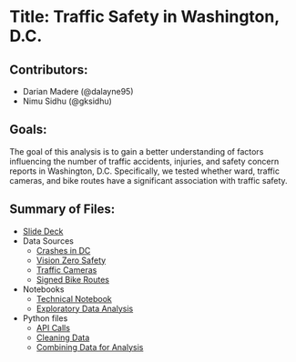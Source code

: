 # Title: Traffic Safety in Washington, D.C.

## Contributors:
- Darian Madere (@dalayne95) 
- Nimu Sidhu (@gksidhu)

## Goals:
The goal of this analysis is to gain a better understanding of factors influencing the number of traffic accidents, injuries, and safety concern reports in Washington, D.C. Specifically, we tested whether ward, traffic cameras, and bike routes have a significant association with traffic safety.

## Summary of Files: 
- [Slide Deck](https://github.com/dalayne95/DC-Crashes/blob/master/Traffic%20Safety%20in%20DC.pdf)
- Data Sources
  - [Crashes in DC](https://opendata.dc.gov/datasets/crashes-in-dc/data)
  - [Vision Zero Safety](https://opendata.dc.gov/datasets/vision-zero-safety/)
  - [Traffic Cameras](https://opendata.dc.gov/datasets/traffic-camera)
  - [Signed Bike Routes](https://opendata.dc.gov/datasets/signed-bike-routes/data)
- Notebooks 
  - [Technical Notebook](https://github.com/dalayne95/DC-Crashes/blob/master/Technical_notebook.ipynb)
  - [Exploratory Data Analysis](https://github.com/dalayne95/DC-Crashes/blob/master/EDA.ipynb)
- Python files 
  - [API Calls](https://github.com/dalayne95/DC-Crashes/blob/master/CallAPIs.py)
  - [Cleaning Data](https://github.com/dalayne95/DC-Crashes/blob/master/Clean_Orig_Data.py)
  - [Combining Data for Analysis](https://github.com/dalayne95/DC-Crashes/blob/master/Create_Aggregate_Datasets.py)
